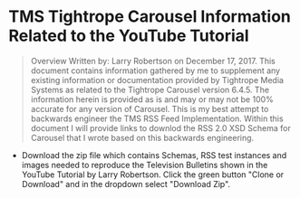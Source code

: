 # TMS Tightrope Carousel Information Related to the YouTube Tutorial
> Overview
Written by: Larry Robertson on December 17, 2017.
This document contains information gathered by me to supplement any existing information or documentation provided by Tightrope Media Systems as related to the Tightrope Carousel version 6.4.5.
The information herein is provided as is and may or may not be 100% accurate for any version of Carousel. This is my best attempt to backwards engineer the TMS RSS Feed Implementation. Within this document I will provide links to downlod the RSS 2.0 XSD Schema for Carousel that I wrote based on this backwards engineering.
* Download the zip file which contains Schemas, RSS test instances and images needed to reproduce the Television Bulletins shown in the YouTube Tutorial by Larry Robertson. Click the green button "Clone or Download" and in the dropdown select "Download Zip".

